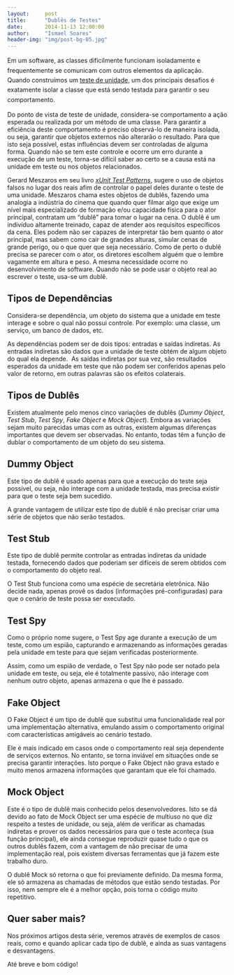```yaml
---
layout:     post
title:      "Dublês de Testes"
date:       2014-11-13 12:00:00
author:     "Ismael Soares"
header-img: "img/post-bg-05.jpg"
---
```


<span style="line-height: 1.6;">Em um software, as classes dificilmente funcionam isoladamente e frequentemente se comunicam com outros elementos da aplicação. Quando construímos um </span><a style="line-height: 1.6;" href="http://improveit.com.br/xp/praticas/tdd">teste de unidade</a><span style="line-height: 1.6;">, um dos principais desafios é exatamente isolar a classe que está sendo testada para garantir o seu comportamento.</span>

<p>Do ponto de vista de teste de unidade, considera-se comportamento a ação esperada ou realizada por um método de uma classe. Para garantir a eficiência deste comportamento é preciso observá-lo de maneira isolada, ou seja, garantir que objetos externos não alterarão o resultado. Para que isto seja possível, estas influências devem ser controladas de alguma forma. Quando não se tem este controle e ocorre um erro durante a execução de um teste, torna-se difícil saber ao certo se a causa está na unidade em teste ou nos objetos relacionados.</p>

<p>Gerard Meszaros em seu livro <a href="http://xunitpatterns.com"><i>xUnit</i><i> </i><i>Test</i><i> </i><i>Patterns</i></a>, sugere o uso de objetos falsos no lugar dos reais afim de controlar o papel deles durante o teste de uma unidade. Meszaros chama estes objetos de dublês, fazendo uma analogia a indústria do cinema que quando quer filmar algo que exige um nível mais especializado de formação e/ou capacidade física para o ator principal, contratam um “dublê” para tomar o lugar na cena. O dublê é um indivíduo altamente treinado, capaz de atender aos requisitos específicos da cena. Eles podem não ser capazes de interpretar tão bem quanto o ator principal, mas sabem como cair de grandes alturas, simular cenas de grande perigo, ou o que quer que seja necessário. Como de perto o dublê precisa se parecer com o ator, os diretores escolhem alguém que o lembre vagamente em altura e peso. A mesma necessidade ocorre no desenvolvimento de software. Quando não se pode usar o objeto real ao escrever o teste, usa-se um dublê.</p>

<h2>Tipos de Dependências</h2>
<p>Considera-se dependência, um objeto do sistema que a unidade em teste interage e sobre o qual não possui controle. Por exemplo: uma classe, um serviço, um banco de dados, etc.</p>

<p>As dependências podem ser de dois tipos: entradas e saídas indiretas. As entradas indiretas são dados que a unidade de teste obtém de algum objeto do qual ela depende.  As saídas indiretas por sua vez, são resultados esperados da unidade em teste que não podem ser conferidos apenas pelo valor de retorno, em outras palavras são os efeitos colaterais.</p>

<h2>Tipos de Dublês</h2>
<p>Existem atualmente pelo menos cinco variações de dublês (<i>Dummy Object</i>, <i>Test Stub</i>, <i>Test Spy</i>, <i>Fake Object</i> e <i>Mock Object</i>). Embora as variações sejam muito parecidas umas com as outras, existem algumas diferenças importantes que devem ser observadas. No entanto, todas têm a função de dublar o comportamento de um objeto do seu sistema.</p>

<h2>Dummy Object</h2>
<p>Este tipo de dublê é usado apenas para que a execução do teste seja possível, ou seja, não interage com a unidade testada, mas precisa existir para que o teste seja bem sucedido.</p>

<p>A grande vantagem de utilizar este tipo de dublê é não precisar criar uma série de objetos que não serão testados.</p>

<h2>Test Stub</h2>
<p>Este tipo de dublê permite controlar as entradas indiretas da unidade testada, fornecendo dados que poderiam ser difíceis de serem obtidos com o comportamento do objeto real.</p>

<p>O Test Stub funciona como uma espécie de secretária eletrônica. Não decide nada, apenas provê os dados (informações pré-configuradas) para que o cenário de teste possa ser executado.</p>

<h2>Test Spy</h2>
<p>Como o próprio nome sugere, o Test Spy age durante a execução de um teste, como um espião, capturando e armazenando as informações geradas pela unidade em teste para que sejam verificadas posteriormente.</p>

<p>Assim, como um espião de verdade, o Test Spy não pode ser notado pela unidade em teste, ou seja, ele é totalmente passivo, não interage com nenhum outro objeto, apenas armazena o que lhe é passado.</p>

<h2>Fake Object</h2>
<p>O Fake Object é um tipo de dublê que substitui uma funcionalidade real por uma implementação alternativa, emulando assim o comportamento original com características amigáveis ao cenário testado. </p>

<p>Ele é mais indicado em casos onde o comportamento real seja dependente de serviços externos. No entanto, se torna inviável em situações onde se precisa garantir interações. Isto porque o Fake Object não grava estado e muito menos armazena informações que garantam que ele foi chamado.</p>

<h2>Mock Object</h2>
<p>Este é o tipo de dublê mais conhecido pelos desenvolvedores. Isto se dá devido ao fato de Mock Object ser uma espécie de multiuso no que diz respeito a testes de unidade, ou seja, além de verificar as chamadas indiretas e prover os dados necessários para que o teste aconteça (sua função principal), ele ainda consegue reproduzir quase tudo o que os outros dublês fazem, com a vantagem de não precisar de uma implementação real, pois existem diversas ferramentas que já fazem este trabalho duro.</p>

<p>O dublê Mock só retorna o que foi previamente definido. Da mesma forma, ele só armazena as chamadas de métodos que estão sendo testadas. Por isso, nem sempre ele é a melhor opção, pois torna o código muito repetitivo.</p>

<h2>Quer saber mais?</h2>
<p>Nos próximos artigos desta série, veremos através de exemplos de casos reais, como e quando aplicar cada tipo de dublê, e ainda as suas vantagens e desvantagens.</p>

<p>Até breve e bom código!</p>